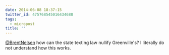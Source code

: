 ```yaml
---
date: 2014-06-08 18:37:15
twitter_id: 475768545016434688
tags:
  - micropost
title: ''
---
```


[@BrentNelsen](https://twitter.com/BrentNelsen) how can the state texting law nullify Greenville's? I literally do not understand how this works.
